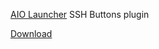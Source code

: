 [AIO Launcher](https://play.google.com/store/apps/details?id=ru.execbit.aiolauncher) SSH Buttons plugin

[Download](http://execbit.ru/aiolauncher/plugins.html)
